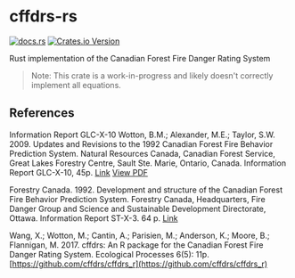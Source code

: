 # cffdrs-rs

[![docs.rs](https://img.shields.io/docsrs/cffdrs)](https://docs.rs/cffdrs)
[![Crates.io Version](https://img.shields.io/crates/v/cffdrs)](https://crates.io/crates/cffdrs)

Rust implementation of the Canadian Forest Fire Danger Rating System

> Note: This crate is a work-in-progress and likely doesn't correctly implement all equations.

## References

Information Report GLC-X-10
Wotton, B.M.; Alexander, M.E.; Taylor, S.W. 2009. Updates and
Revisions to the 1992 Canadian Forest Fire Behavior Prediction
System. Natural Resources Canada, Canadian Forest Service,
Great Lakes Forestry Centre, Sault Ste. Marie, Ontario, Canada.
Information Report GLC-X-10, 45p.
[Link](https://publications.gc.ca/site/eng/9.505580/publication.html)
[View PDF](https://cfs.nrcan.gc.ca/pubwarehouse/pdfs/31414.pdf)

Forestry Canada. 1992. Development and structure of the Canadian Forest Fire Behavior Prediction System. Forestry Canada, Headquarters, Fire Danger Group and Science and Sustainable Development Directorate, Ottawa. Information Report ST-X-3. 64 p.
[Link](https://ostrnrcan-dostrncan.canada.ca/entities/publication/27d3ea09-fd84-4653-a22e-598cc597400c)

Wang, X.; Wotton, M.; Cantin, A.; Parisien, M.; Anderson, K.; Moore, B.; Flannigan, M. 2017. cffdrs: An R package for the Canadian Forest Fire Danger Rating System. Ecological Processes 6(5): 11p.
[https://github.com/cffdrs/cffdrs_r](https://github.com/cffdrs/cffdrs_r)
